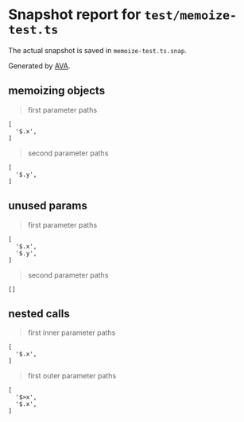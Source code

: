 # Snapshot report for `test/memoize-test.ts`

The actual snapshot is saved in `memoize-test.ts.snap`.

Generated by [AVA](https://avajs.dev).

## memoizing objects

> first parameter paths

    [
      '$.x',
    ]

> second parameter paths

    [
      '$.y',
    ]

## unused params

> first parameter paths

    [
      '$.x',
      '$.y',
    ]

> second parameter paths

    []

## nested calls

> first inner parameter paths

    [
      '$.x',
    ]

> first outer parameter paths

    [
      '$>x',
      '$.x',
    ]
